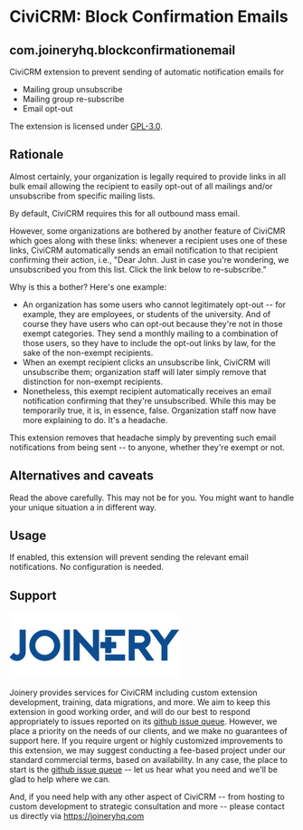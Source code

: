 # CiviCRM: Block Confirmation Emails
## com.joineryhq.blockconfirmationemail

CiviCRM extension to prevent sending of automatic notification emails for

* Mailing group unsubscribe
* Mailing group re-subscribe
* Email opt-out

The extension is licensed under [GPL-3.0](LICENSE.txt).

## Rationale

Almost certainly, your organization is legally required to provide links in all
bulk email allowing the recipient to easily opt-out of all mailings and/or
unsubscribe from specific mailing lists.

By default, CiviCRM requires this for all outbound mass email.

However, some organizations are bothered by another feature of CiviCMR which
goes along with these links: whenever a recipient uses one of these links,
CiviCRM automatically sends an email notification to that recipient confirming
their action, i.e., "Dear John. Just in case you're wondering, we unsubscribed
you from this list. Click the link below to re-subscribe."

Why is this a bother? Here's one example:

* An organization has some users who cannot legitimately opt-out -- for example,
  they are employees, or students of the university. And of course they have users
  who can opt-out because they're not in those exempt categories. They send a
  monthly mailing to a combination of those users, so they have to include the
  opt-out links by law, for the sake of the non-exempt recipients.
* When an exempt recipient clicks an unsubscribe link, CiviCRM will unsubscribe
  them; organization staff will later simply remove that distinction for
  non-exempt recipients.
* Nonetheless, this exempt recipient automatically receives an email notification
  confirming that they're unsubscribed. While this may be temporarily true, it is,
  in essence, false. Organization staff now have more explaining to do. It's a
  headache.

This extension removes that headache simply by preventing such email notifications
from being sent -- to anyone, whether they're exempt or not.

## Alternatives and caveats

Read the above carefully. This may not be for you. You might want to handle your
unique situation a in different way.


## Usage

If enabled, this extension will prevent sending the relevant email notifications.
No configuration is needed.


## Support
![screenshot](/images/joinery-logo.png)

Joinery provides services for CiviCRM including custom extension development,
training, data migrations, and more. We aim to keep this extension in good
working order, and will do our best to respond appropriately to issues reported
on its [github issue queue](https://github.com/twomice/com.joineryhq.blockconfirmationemail/issues).
However, we place a priority on the needs of our clients, and we make no
guarantees of support here. If you require urgent or highly customized
improvements to this extension, we may suggest conducting a fee-based project
under our standard commercial terms, based on availability.  In any case, the
place to start is the [github issue queue](https://github.com/twomice/com.joineryhq.groupreg/issues) --
let us hear what you need and we'll be glad to help where we can.

And, if you need help with any other aspect of CiviCRM -- from hosting to custom
development to strategic consultation and more -- please contact us directly via
https://joineryhq.com